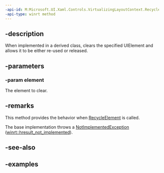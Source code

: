```yaml
---
-api-id: M:Microsoft.UI.Xaml.Controls.VirtualizingLayoutContext.RecycleElementCore(Windows.UI.Xaml.UIElement)
-api-type: winrt method
---
```


## -description

When implemented in a derived class, clears the specified UIElement and allows it to be either re-used or released.

## -parameters

### -param element

The element to clear.

## -remarks

This method provides the behavior when [RecycleElement](virtualizinglayoutcontext_recycleelement_37257770.md) is called.

The base implementation throws a [NotImplementedException](/dotnet/api/system.notimplementedexception) ([winrt::hresult_not_implemented](/uwp/cpp-ref-for-winrt/error-handling/hresult-not-implemented)).

## -see-also

## -examples

